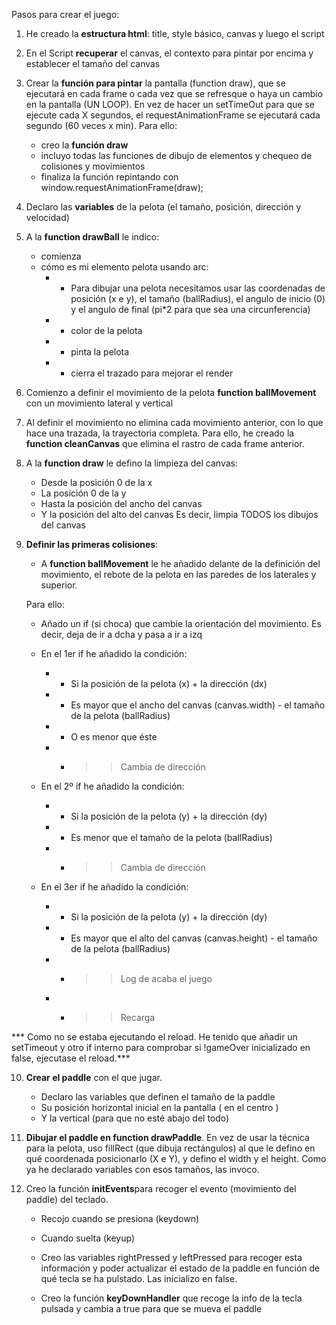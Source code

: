 Pasos para crear el juego:

1.  He creado la <b>estructura html</b>: title, style básico, canvas y luego el script

2.  En el Script <b>recuperar</b> el canvas, el contexto para pintar por encima y establecer el tamaño del canvas

3.  Crear la <b>función para pintar</b> la pantalla (function draw), que se ejecutará en cada frame o cada vez que se refresque o haya un cambio en la pantalla (UN LOOP). En vez de hacer un setTimeOut para que se ejecute cada X segundos, el requestAnimationFrame se ejecutará cada segundo (60 veces x min). Para ello:

    - creo la <b>función draw</b>
    - incluyo todas las funciones de dibujo de elementos y chequeo de colisiones y movimientos
    - finaliza la función repintando con window.requestAnimationFrame(draw);

4.  Declaro las <b>variables</b> de la pelota (el tamaño, posición, dirección y velocidad)

5.  A la <b>function drawBall</b> le indico:

    - comienza
    - cómo es mi elemento pelota usando arc:
      - - Para dibujar una pelota necesitamos usar las coordenadas de posición (x e y), el tamaño (ballRadius), el angulo de inicio (0) y el angulo de final (pi\*2 para que sea una circunferencia)
      - - color de la pelota
      - - pinta la pelota
      - - cierra el trazado para mejorar el render

6.  Comienzo a definir el movimiento de la pelota <b>function ballMovement</b> con un movimiento lateral y vertical

7.  Al definir el movimiento no elimina cada movimiento anterior, con lo que hace una trazada, la trayectoria completa.
    Para ello, he creado la <b>function cleanCanvas</b> que elimina el rastro de cada frame anterior.

8.  A la <b>function draw</b> le defino la limpieza del canvas:

    - Desde la posición 0 de la x
    - La posición 0 de la y
    - Hasta la posición del ancho del canvas
    - Y la posición del alto del canvas
      Es decir, limpia TODOS los dibujos del canvas

9.  <b>Definir las primeras colisiones</b>:

    - A <b>function ballMovement</b> le he añadido delante de la definición del movimiento, el rebote de la pelota en las paredes de los laterales y superior.

    Para ello:

    - Añado un if (si choca) que cambie la orientación del movimiento. Es decir, deja de ir a dcha y pasa a ir a izq
    - En el 1er if he añadido la condición:

      - - Si la posición de la pelota (x) + la dirección (dx)
      - - Es mayor que el ancho del canvas (canvas.width) - el tamaño de la pelota (ballRadius)
      - - O es menor que éste
      - - > > Cambia de dirección

    - En el 2º if he añadido la condición:

      - - Si la posición de la pelota (y) + la dirección (dy)
      - - Es menor que el tamaño de la pelota (ballRadius)
      - - > > Cambia de dirección

    - En el 3er if he añadido la condición:
      - - Si la posición de la pelota (y) + la dirección (dy)
      - - Es mayor que el alto del canvas (canvas.height) - el tamaño de la pelota (ballRadius)
      - - > > Log de acaba el juego
      - - > > Recarga

\*\*\* Como no se estaba ejecutando el reload. He tenido que añadir un setTimeout y otro if interno para comprobar si !gameOver inicializado en false, ejecutase el reload.\*\*\*

10. <b>Crear el paddle</b> con el que jugar.

    - Declaro las variables que definen el tamaño de la paddle
    - Su posición horizontal inicial en la pantalla ( en el centro )
    - Y la vertical (para que no esté abajo del todo)

11. <b>Dibujar el paddle en function drawPaddle</b>. En vez de usar la técnica para la pelota, uso fillRect (que dibuja rectángulos) al que le defino en qué coordenada posicionarlo (X e Y), y defino el width y el height. Como ya he declarado variables con esos tamaños, las invoco.

12. Creo la función <b>initEvents</b>para recoger el evento (movimiento del paddle) del teclado.

    - Recojo cuando se presiona (keydown)
    - Cuando suelta (keyup)

    - Creo las variables rightPressed y leftPressed para recoger esta información y poder actualizar el estado de la paddle en función de qué tecla se ha pulstado. Las inicializo en false.

    - Creo la función <b>keyDownHandler</b> que recoge la info de la tecla pulsada y cambia a true para que se mueva el paddle
